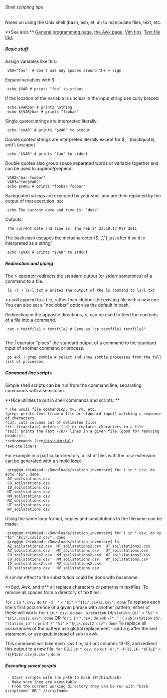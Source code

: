 ###### Shell scripting tips

Notes on using the Unix shell (bash, ash, et. al) to manipulate files,
text, etc.

 **See also:\*\* [General programming
        page](programming), [the Awk page](awk),
        [Vim tips](vimtips), [Text file
        tips](textfiles).

##### Basic stuff

Assign variables like this:

` VAR="foo"  # don't use any spaces around the = sign`

Expand variables with \$:

` echo $VAR # prints "foo" to stdout`

If the location of the variable is unclear in the input string use curly
braces:

` echo $VARbar # prints nothing`\
` echo ${VAR}bar # prints "foobar"`

Single quoted strings are interpreted literally:

` echo '$VAR' # prints "$VAR" to stdout`

Double quoted strings are interpreted literally except for \$, \`
(backquote), and \\ (escape).

` echo "$VAR" # prints "foo" to stdout`

Double quotes also group space separated words or variable together and
can be used to append/prepend:

` VAR2="bar foobar"`\
` VAR3="foo$VAR2"`\
` echo $VAR3 # prints "foobar foobar"`

Backquoted strings are executed by your shell and are then replaced by
the output of that execution, so:

``  echo The current date and time is: `date` ``

Outputs:

` The current date and time is: Thu Feb 24 23:19:17 MST 2011`

The backslash escapes the metacharacter (\$,\`,',") just after it so it
is interpreted as a string"

` echo \$VAR # prints "$VAR" to stdout`

##### Redirection and piping

The *&gt;* operator redirects the standard output (or stderr sometimes)
of a command to a file.

` ls -l > ls-l.txt # Writes the output of the ls command to ls-l.txt`

*&gt;&gt;* will append to a file, rather than clobber the existing file
with a new one. You can also set a "noclobber" option as the default in
bash.

Redirecting in the opposite directions, *&lt;*, can be used to feed the
contents of a file into a command.

` cat < textfile1 > textfile2 # Same as "cp textfile1 textfile2"`\
` `

The *|* operator "pipes" the standard output of a command to the
standard input of another command or process.

` ps axl | grep zombie # select and show zombie processes from the full list of processes`

##### Command line scripts

Simple shell scripts can be run from the command line, separating
commands with a semicolon.

 **Nice utilities to put in shell commands and scripts: \*\*

` * The usual file commands `*`cp`*`, `*`mv`*`, `*`rm`*`, etc.`\
` * `*`grep`*`: prints text (from a file or standard input) matching a sequence of characters.`\
` * `*`cut`*`: cuts columns out of delimited files`\
` * `*`tr`*`: (translate) deletes (-d) or replaces characters in a file`\
` * `*`tail`*`: prints the last //n// lines in a given file (good for removing headers).`\
` * `*`sed`*` commands (see `[`this`
`tutorial`](http://www.grymoire.com/Unix/Sed.html)`)`\
` * `[`awk` `one` `liners`](procedures:awk)

For example in a particular directory, a list of files with the .csv
extension can be generated with a simple loop:

` greg@gm-thinkpad:~/Downloads/station_inventory$ for i in *.csv; do echo "$i"; done`\
` AZ_soilstations.csv`\
` CO_soilstations.csv`\
` ID_soilstations.csv`\
` MT_soilstations.csv`\
` NM_soilstations.csv`\
` NV_soilstations.csv`\
` UT_soilstations.csv`\
` WY_soilstations.csv`

Using the same loop format, copies and substitutions to the filename can
be made:

` greg@gm-thinkpad:~/Downloads/station_inventory$ for i in *.csv; do cp "$i" "${i/.csv}2.csv"; done`\
` greg@gm-thinkpad:~/Downloads/station_inventory$ ls`\
` AZ_soilstations2.csv  MT_soilstations2.csv  UT_soilstations2.csv`\
` AZ_soilstations.csv   MT_soilstations.csv   UT_soilstations.csv`\
` CO_soilstations2.csv  NM_soilstations2.csv  WY_soilstations2.csv`\
` CO_soilstations.csv   NM_soilstations.csv   WY_soilstations.csv`\
` ID_soilstations2.csv  NV_soilstations2.csv`\
` ID_soilstations.csv   NV_soilstations.csv`

A similar effect to the substitution could be done with basename.

 **Sed, Awk, and tr\*\* all replace characters or patterns
        in textfiles. To remove all spaces from a directory of
        textfiles:

`for` `i` `in` `*.csv;` `do` `tr` `-d` `'` `'` `<` `"$i"` `>`
`"${i/.csv}2.csv";` `done` To replace each line's first occurrence of a
given phrase with another pattern, either of these will work: `for` `i`
`in` `*.csv;` `do` `sed` `'s/station` `id/station_id/'` `<` `"$i"` `>`
`"${i/.csv}2.csv";` `done` OR `for` `i` `in` `*.csv;` `do` `awk` `-F","`
`'{` `sub(/station` `id/,` `"station_id");` `print` `}'` `"$i"` `>`
`"${i/.csv}2.csv";` `done` To replace all occurrences of the pattern use
global replacement - add a g after the sed statement, or use gsub
instead of sub in awk.

This command will take each .csv file, cut out columns 13-15, and
redirect this output to a new file. `for` `FILE` `in` `*.csv;` `do`
`cut` `-d","` `-f-12,16-` `"$FILE"` `>` `"${FILE/.csv}2.csv";` `done`

##### Executing saved scripts

` - Start scripts with the path to bash (#!/bin/bash)`\
` - Make sure they are executable`\
` - From the current working directory they can be run with "bash scriptname" OR "./scriptname`
